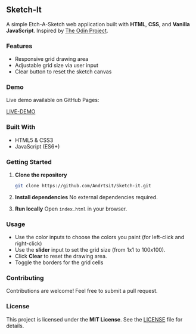 ## Sketch-It

A simple Etch-A-Sketch web application built with **HTML**, **CSS**, and **Vanilla JavaScript**. Inspired by [The Odin Project](https://www.theodinproject.com).

### Features

* Responsive grid drawing area
* Adjustable grid size via user input
* Clear button to reset the sketch canvas

### Demo

Live demo available on GitHub Pages:

[LIVE-DEMO](https://andrtsit.github.io/Sketch-It/) 

### Built With

* HTML5 & CSS3
* JavaScript (ES6+)

### Getting Started

1. **Clone the repository**

   ```bash
   git clone https://github.com/Andrtsit/Sketch-it.git
   ```
2. **Install dependencies**
   No external dependencies required.
3. **Run locally**
   Open `index.html` in your browser.

### Usage
* Use the color inputs to choose the colors you paint (for left-click and right-click)
* Use the **slider** input to set the grid size (from 1x1 to 100x100).
* Click **Clear** to reset the drawing area.
* Toggle the borders for the grid cells

### Contributing

Contributions are welcome! Feel free to submit a pull request.

### License

This project is licensed under the **MIT License**. See the [LICENSE](LICENSE) file for details.
